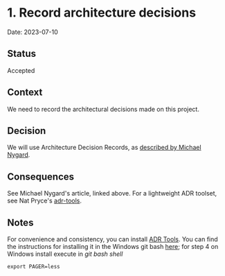 # 1. Record architecture decisions

Date: 2023-07-10

## Status

Accepted

## Context

We need to record the architectural decisions made on this project.

## Decision

We will use Architecture Decision Records, as [described by Michael Nygard](http://thinkrelevance.com/blog/2011/11/15/documenting-architecture-decisions).

## Consequences

See Michael Nygard's article, linked above. For a lightweight ADR toolset, see Nat Pryce's [adr-tools](https://github.com/npryce/adr-tools).

## Notes

For convenience and consistency, you can install [ADR Tools](https://github.com/npryce/adr-tools/).
You can find the instructions for installing it in the Windows git bash
[here](https://github.com/npryce/adr-tools/blob/master/INSTALL.md#git-for-windows-git-bash); for step 4 on Windows install execute in _git bash shell_
```
export PAGER=less
```